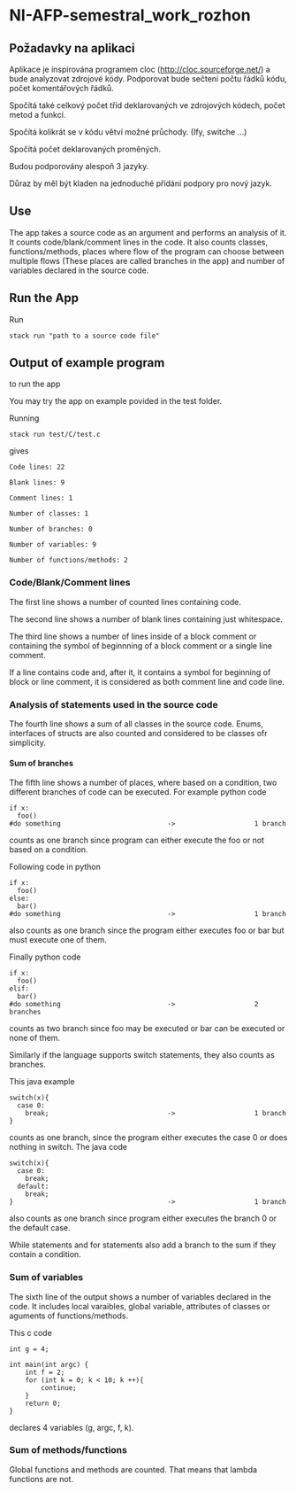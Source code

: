 # NI-AFP-semestral_work_rozhon

## Požadavky na aplikaci

Aplikace je inspirována programem cloc (http://cloc.sourceforge.net/) a bude analyzovat zdrojové kódy.
Podporovat bude sečtení počtu řádků kódu, počet komentářových řádků.

Spočítá také celkový počet tříd deklarovaných ve zdrojových kódech, počet metod a funkcí.

Spočítá kolikrát se v kódu větví možné průchody. (Ify, switche ...)

Spočítá počet deklarovaných proměných.


Budou podporovány alespoň 3 jazyky.

Důraz by měl být kladen na jednoduché přidání podpory pro nový jazyk.

## Use

The app takes a source code as an argument and performs an analysis of it. It counts code/blank/comment lines in the code. It also counts classes, functions/methods, places where flow of the program can choose between multiple flows (These places are called branches in the app) and number of variables declared in the source code.

## Run the App

Run
```
stack run "path to a source code file"
```

## Output of example program

to run the app

You may try the app on example povided in the test folder.

Running 
```
stack run test/C/test.c
```
gives 
```
Code lines: 22

Blank lines: 9

Comment lines: 1

Number of classes: 1

Number of branches: 0

Number of variables: 9

Number of functions/methods: 2

```

### Code/Blank/Comment lines

The first line shows a number of counted lines containing code.

The second line shows a number of blank lines containing just whitespace.

The third line shows a number of lines inside of a block comment or containing the symbol of beginnning of a block comment or a single line comment.

If a line contains code and, after it, it contains a symbol for beginning of block or line comment, it is considered as both comment line and code line.

### Analysis of statements used in the source code

The fourth line shows a sum of all classes in the source code. Enums, interfaces of structs are also counted and considered to be classes ofr simplicity.

#### Sum of branches

The fifth line shows a number of places, where based on a condition, two different branches of code can be executed. For example python code 

```
if x:
  foo()
#do something                           ->                    1 branch
```
counts as one branch since program can either execute the foo or not based on a condition.

Following code in python
```
if x:
  foo()
else:
  bar()
#do something                           ->                    1 branch
```
also counts as one branch since the program either executes foo or bar but must execute one of them.


Finally python code 
```
if x:
  foo()
elif:
  bar()
#do something                           ->                    2 branches
```
counts as two branch since foo may be executed or bar can be executed or none of them.

Similarly if the language supports switch statements, they also counts as branches.

This java example 
```
switch(x){
  case 0:
    break;                              ->                    1 branch
}
```
counts as one branch, since the program either executes the case 0 or does nothing in switch.
The java code 
```
switch(x){
  case 0:
    break;
  default:
    break;
}                                       ->                    1 branch
```
also counts as one branch since program either executes the branch 0 or the default case.

While statements and for statements also add a branch to the sum if they contain a condition.

### Sum of variables

The sixth line of the output shows a number of variables declared in the code. It includes local varaibles, global variable, attributes of classes or aguments of functions/methods.


This c code
```
int g = 4;

int main(int argc) {
    int f = 2;
    for (int k = 0; k < 10; k ++){
        continue;
    }
    return 0;
}
```
declares 4 variables (g, argc, f, k).

### Sum of methods/functions

Global functions and methods are counted. That means that lambda functions are not.
